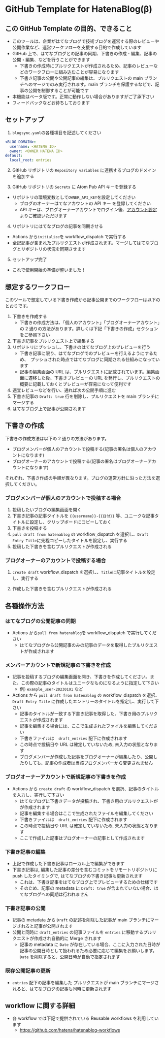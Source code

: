 # GitHub Template for HatenaBlog(β)

## この GitHub Template の目的、できること

- このツールは、企業がはてなブログで技術ブログを運営する際のレビューや公開作業など、運営ワークフローを支援する目的で作成しています
- GitHub 上で、はてなブログとの記事の同期、下書きの作成・編集、記事の公開・編集、などを行うことができます
  - 下書きの作成時にプルリクエストが作成されるため、記事のレビューなどのワークフローに組み込むことが容易になります
  - 下書き記事の公開や公開記事の編集は、プルリクエストの main ブランチへのマージでのみ実行されます。main ブランチを保護するなどで、記事の公開を制御することが可能です
- 本機能はベータ版です。正常に動作しない場合がありますがご了承下さい
- フィードバックなどお待ちしております

## セットアップ

1. `blogsync.yaml`の各種項目を記述してください

```yaml
<BLOG DOMAIN>:
  username: <HATENA ID>
  owner: <OWNER HATENA ID>
default:
  local_root: entries
```

2. GitHub リポジトリの `Repository variables` に連携するブログのドメインを追加する

3. GitHub リポジトリの `Secrets` に Atom Pub API キーを登録する

- リポジトリの環境変数として`OWNER_API_KEY`を設定してください
  - ブログのオーナーはてなアカウントの API キー を登録してください
  - API キーは、ブログオーナーアカウントでログイン後、[アカウント設定](https://blog.hatena.ne.jp/-/config) よりご確認いただけます

4. リポジトリにはてなブログの記事を同期させる

- Actions から`initialize`を workflow_dispatch で実行する
- 全記記事が含まれたプルリクエストが作成されます。マージしてはてなブログとリポジトリの状況を同期させます

5. セットアップ完了

- これで使用開始の準備が整いました！

## 想定するワークフロー

このツールで想定している下書き作成から記事公開までのワークフローは以下のとおりです。

1. 下書きを作成する
   - 下書きの作成方法は、「個人のアカウント」「ブログオーナーアカウント」の 2 通りの方法があります。詳しくは下記「下書きの作成」セクションをご参照下さい
2. 下書き記事をプルリクエスト上で編集する
3. リポジトリにプッシュし、下書きのはてなブログ上のプレビューを行う
   - 下書き記事に限り、はてなブログでのプレビューを行えるようにするため、　プッシュされた時点ではてなブログに同期される仕組みになっています
   - 記事の編集画面の URL は、プルリクエストに記載されています。編集画面に遷移した後、下書きプレビューの URL を発行し、プルリクエストの概要に記載しておくとプレビューが容易になって便利です
4. 適宜レビューなどを行い、通れば次の公開手順に進む
5. 下書き記事の `Draft: true` 行を削除し、プルリクエストを main ブランチにマージする
6. はてなブログ上で記事が公開されます

## 下書きの作成

下書きの作成方法は以下の 2 通りの方法があります。

- ブログメンバーが個人のアカウントで投稿する(記事の署名は個人のアカウントになります)
- ブログオーナーのアカウントで投稿する(記事の署名はブログオーナーアカウントになります)

それぞれ、下書き作成の手順が異なります。ブログの運営方針に沿った方法を選択してください。

### ブログメンバーが個人のアカウントで投稿する場合

1. 投稿したいブログの編集画面を開く
2. 下書き記事の記事タイトルを `{{username}}-{{日付}}` 等、ユニークな記事タイトルに設定し、クリップボードにコピーしておく
3. 下書きを投稿する
4. `pull draft from hatenablog` の workflow_dispatch を選択し、`Draft Entry Title`に先程コピーしたタイトルを設定し、実行する
5. 投稿した下書きを含むプルリクエストが作成される

### ブログオーナーのアカウントで投稿する場合

1. `create draft` workflow_dispatch を選択し、`Title`に記事タイトルを設定し、実行する

2. 作成した下書きを含むプルリクエストが作成される

## 各種操作方法

### はてなブログの公開記事の同期

- Actions から`pull from hatenablog`を workflow_dispatch で実行してください
  - はてなブログから公開記事のみの記事のデータを取得したプルリクエストが作成されます

### メンバーアカウントで新規記事の下書きを作成

- 記事を投稿するブログの編集画面を開き、下書きを作成してください。また、この際の記事のタイトルはユニークなものになるように指定して下さい
  - 例) `example_user-20230101` など
- Actions から `pull draft from hatenablog` の workflow_dispatch を選択、 `Draft Entry Title` に作成したエントリーのタイトルを指定し、実行して下さい
  - 記事のタイトルが一致する下書き記事を取得した、下書き用のプルリクエストが作成されます
  - 記事を編集する場合には、ここで生成されたファイルを編集してください
  - 下書きファイルは　`draft_entries` 配下に作成されます
  - この時点で投稿日や URL は確定していないため, 未入力の状態となります
  - ブログメンバーが作成した記事をブログオーナーが編集したり、公開したりしても、記事の作成者は当該ブログメンバーから変更されません

### ブログオーナーアカウントで新規記事の下書きを作成

- Actions から `create draft` の workflow_dispatch を選択、記事のタイトルを入力し、実行して下さい
  - はてなブログに下書きデータが投稿され、下書き用のプルリクエストがが作成されます
  - 記事を編集する場合はここで生成されたファイルを編集してください
  - 下書きファイルは　`draft_entries` 配下に作成されます
  - この時点で投稿日や URL は確定していないため, 未入力の状態となります
  - ここで作成した記事はブログオーナーの記事として作成されます

### 下書き記事の編集

- 上記で作成した下書き記事はローカル上で編集ができます
- 下書き記事は, 編集した記事の差分を含むコミットをリモートリポジトリに push したタイミングで, はてなブログの下書き記事も更新されます
  - これは、下書き記事をはてなブログ上でプレビューするための仕様です
  - そのため、記事の metadata に `Draft: true` が含まれていない場合、はてなブログへの同期は行われません

### 下書き記事の公開

- 記事の metadata から `Draft` の記述を削除した記事が main ブランチにマージされると記事が公開されます
- 公開と同時に `draft_entries` の記事ファイルを `entries` に移動するプルリクエストが作成され自動的に Merge されます
  - 記事の metadata に `Date` が存在している場合、ここに入力された日時が記事の公開日時として扱われるため必要に応じて編集をお願いします。`Date` を削除すると、公開日時が自動で指定されます

### 既存公開記事の更新

- `entries` 配下の記事を編集した プルリクエストが main ブランチにマージされると、はてなブログの記事も同時に更新されます

## workflow に関する詳細

- 各 workflow では下記で提供されている Reusable workflows を利用しています
  - https://github.com/hatena/hatenablog-workflows
